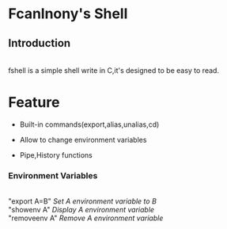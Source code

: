 # Fcanlnony's Shell

## Introduction
<br>fshell is a simple shell write in C,it's designed to be easy to read.
#
# Feature
* Built-in commands(export,alias,unalias,cd)</p>
* Allow to change environment variables</p>
* Pipe,History functions</p>

### Environment Variables
<br>"export A=B" _Set A environment variable to B_
<br>"showenv A" _Display A environment variable_
<br>"removeenv A" _Remove A environment variable_
